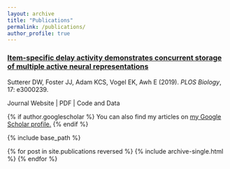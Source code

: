 ```yaml
---
layout: archive
title: "Publications"
permalink: /publications/
author_profile: true
---
```


### <u>Item-specific delay activity demonstrates concurrent storage of multiple active neural representations</u>

Sutterer DW, Foster JJ, Adam KCS, Vogel EK, Awh E (2019). *PLOS Biology*, 17: e3000239. 

Journal Website | PDF | Code and Data



{% if author.googlescholar %}
  You can also find my articles on <u><a href="{{author.googlescholar}}">my Google Scholar profile</a>.</u>
{% endif %}

{% include base_path %}

{% for post in site.publications reversed %}
  {% include archive-single.html %}
{% endfor %}
